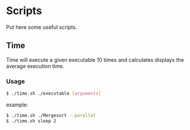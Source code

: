# Scripts
Put here some useful scripts.

## Time
Time will execute a given executable 10 times and calculates displays the average execution time.

### Usage
``` bash
$ ./time.sh ./executable [arguments]
```
example:
``` bash
$ ./time.sh ./Mergesort --parallel
$ ./time.sh sleep 2
```


